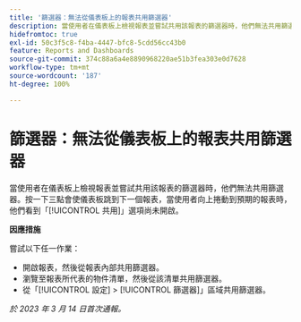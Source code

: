 ```yaml
---
title: '篩選器：無法從儀表板上的報表共用篩選器'
description: 當使用者在儀表板上檢視報表並嘗試共用該報表的篩選器時，他們無法共用篩選器。按一下三點會使儀表板跳到下一個報表，當使用者向上捲動到預期的報表時，他們看到「共用」選項尚未開啟。
hidefromtoc: true
exl-id: 50c3f5c8-f4ba-4447-bfc8-5cdd56cc43b0
feature: Reports and Dashboards
source-git-commit: 374c88a6a4e8890968220ae51b3fea303e0d7628
workflow-type: tm+mt
source-wordcount: '187'
ht-degree: 100%

---
```


# 篩選器：無法從儀表板上的報表共用篩選器

<!--Requested article: Valid issue, won't fix:-->

當使用者在儀表板上檢視報表並嘗試共用該報表的篩選器時，他們無法共用篩選器。按一下三點會使儀表板跳到下一個報表，當使用者向上捲動到預期的報表時，他們看到「[!UICONTROL 共用]」選項尚未開啟。

**因應措施**

嘗試以下任一作業：

* 開啟報表，然後從報表內部共用篩選器。
* 瀏覽至報表所代表的物件清單，然後從該清單共用篩選器。
* 從「[!UICONTROL 設定] > [!UICONTROL 篩選器]」區域共用篩選器。

_於 2023 年 3 月 14 日首次通報。_
